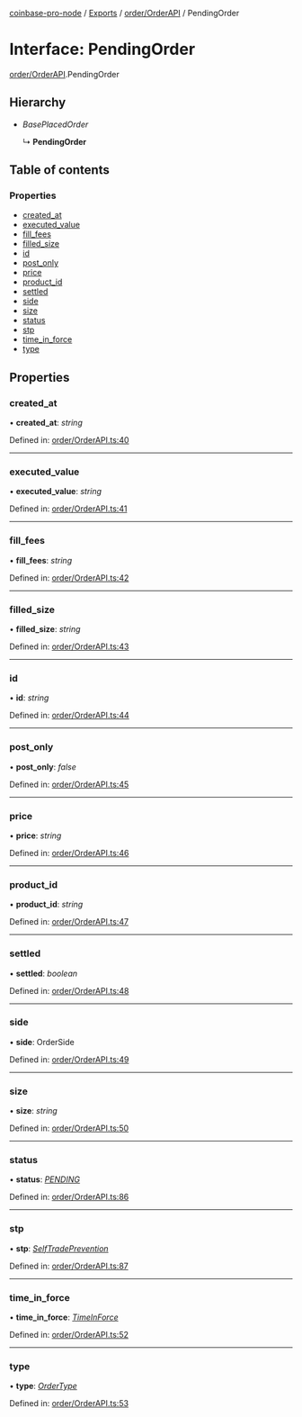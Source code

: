 [coinbase-pro-node](../../README.md) / [Exports](../../modules.md) / [order/OrderAPI](../../modules/order_orderapi.md) / PendingOrder

# Interface: PendingOrder

[order/OrderAPI](../../modules/order_orderapi.md).PendingOrder

## Hierarchy

- _BasePlacedOrder_

  ↳ **PendingOrder**

## Table of contents

### Properties

- [created_at](orderapi.pendingorder.md#created_at)
- [executed_value](orderapi.pendingorder.md#executed_value)
- [fill_fees](orderapi.pendingorder.md#fill_fees)
- [filled_size](orderapi.pendingorder.md#filled_size)
- [id](orderapi.pendingorder.md#id)
- [post_only](orderapi.pendingorder.md#post_only)
- [price](orderapi.pendingorder.md#price)
- [product_id](orderapi.pendingorder.md#product_id)
- [settled](orderapi.pendingorder.md#settled)
- [side](orderapi.pendingorder.md#side)
- [size](orderapi.pendingorder.md#size)
- [status](orderapi.pendingorder.md#status)
- [stp](orderapi.pendingorder.md#stp)
- [time_in_force](orderapi.pendingorder.md#time_in_force)
- [type](orderapi.pendingorder.md#type)

## Properties

### created_at

• **created_at**: _string_

Defined in: [order/OrderAPI.ts:40](https://github.com/bennycode/coinbase-pro-node/blob/7d07dce/src/order/OrderAPI.ts#L40)

---

### executed_value

• **executed_value**: _string_

Defined in: [order/OrderAPI.ts:41](https://github.com/bennycode/coinbase-pro-node/blob/7d07dce/src/order/OrderAPI.ts#L41)

---

### fill_fees

• **fill_fees**: _string_

Defined in: [order/OrderAPI.ts:42](https://github.com/bennycode/coinbase-pro-node/blob/7d07dce/src/order/OrderAPI.ts#L42)

---

### filled_size

• **filled_size**: _string_

Defined in: [order/OrderAPI.ts:43](https://github.com/bennycode/coinbase-pro-node/blob/7d07dce/src/order/OrderAPI.ts#L43)

---

### id

• **id**: _string_

Defined in: [order/OrderAPI.ts:44](https://github.com/bennycode/coinbase-pro-node/blob/7d07dce/src/order/OrderAPI.ts#L44)

---

### post_only

• **post_only**: _false_

Defined in: [order/OrderAPI.ts:45](https://github.com/bennycode/coinbase-pro-node/blob/7d07dce/src/order/OrderAPI.ts#L45)

---

### price

• **price**: _string_

Defined in: [order/OrderAPI.ts:46](https://github.com/bennycode/coinbase-pro-node/blob/7d07dce/src/order/OrderAPI.ts#L46)

---

### product_id

• **product_id**: _string_

Defined in: [order/OrderAPI.ts:47](https://github.com/bennycode/coinbase-pro-node/blob/7d07dce/src/order/OrderAPI.ts#L47)

---

### settled

• **settled**: _boolean_

Defined in: [order/OrderAPI.ts:48](https://github.com/bennycode/coinbase-pro-node/blob/7d07dce/src/order/OrderAPI.ts#L48)

---

### side

• **side**: OrderSide

Defined in: [order/OrderAPI.ts:49](https://github.com/bennycode/coinbase-pro-node/blob/7d07dce/src/order/OrderAPI.ts#L49)

---

### size

• **size**: _string_

Defined in: [order/OrderAPI.ts:50](https://github.com/bennycode/coinbase-pro-node/blob/7d07dce/src/order/OrderAPI.ts#L50)

---

### status

• **status**: [_PENDING_](../../enums/order/orderapi.orderstatus.md#pending)

Defined in: [order/OrderAPI.ts:86](https://github.com/bennycode/coinbase-pro-node/blob/7d07dce/src/order/OrderAPI.ts#L86)

---

### stp

• **stp**: [_SelfTradePrevention_](../../enums/order/orderapi.selftradeprevention.md)

Defined in: [order/OrderAPI.ts:87](https://github.com/bennycode/coinbase-pro-node/blob/7d07dce/src/order/OrderAPI.ts#L87)

---

### time_in_force

• **time_in_force**: [_TimeInForce_](../../enums/order/orderapi.timeinforce.md)

Defined in: [order/OrderAPI.ts:52](https://github.com/bennycode/coinbase-pro-node/blob/7d07dce/src/order/OrderAPI.ts#L52)

---

### type

• **type**: [_OrderType_](../../enums/order/orderapi.ordertype.md)

Defined in: [order/OrderAPI.ts:53](https://github.com/bennycode/coinbase-pro-node/blob/7d07dce/src/order/OrderAPI.ts#L53)
